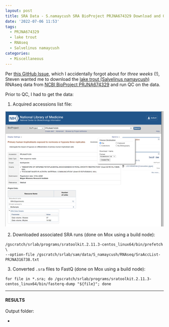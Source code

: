 ```yaml
---
layout: post
title: SRA Data - S.namaycush SRA BioProject PRJNA674329 Download and QC
date: '2022-07-06 11:53'
tags: 
  - PRJNA674329
  - lake trout
  - RNAseq
  - Salvelinus namaycush
categories: 
  - Miscellaneous
---
```

Per [this GitHub Issue](https://github.com/RobertsLab/resources/issues/1482), which I accidentally forgot about for _three weeks_ (!), Steven wanted me to download the [lake trout (Salvelinus namaycush)](https://en.wikipedia.org/wiki/Lake_trout) RNAseq data from [NCBI BioProject PRJNA674329](https://www.ncbi.nlm.nih.gov/bioproject/?term=PRJNA674329) and run QC on the data.

Prior to QC, I had to get the data:

1. Acquired accessions list file:

![Screenshot of NCBI BioProject PRJNA674329 page showing dropdown menu to generate accessions list file](https://github.com/RobertsLab/sams-notebook/blob/master/images/screencaps/20220706-snam-sra_accessions_list-screenshot.png?raw=true)

2. Downloaded associated SRA runs (done on Mox using a build node):

```shell
/gscratch/srlab/programs/sratoolkit.2.11.3-centos_linux64/bin/prefetch \
--option-file /gscratch/srlab/sam/data/S_namaycush/RNAseq/SraAccList-PRJNA316738.txt
```

3. Converted `.sra` files to FastQ (done on Mox using a build node):

```shell
for file in *.sra; do /gscratch/srlab/programs/sratoolkit.2.11.3-centos_linux64/bin/fasterq-dump "${file}"; done

```

---

#### RESULTS

Output folder:

- []()

